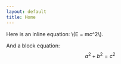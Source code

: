 ```yaml
---
layout: default
title: Home
---
```


Here is an inline equation: \\(E = mc^2\\).

And a block equation:
$$
a^2 + b^2 = c^2
$$
